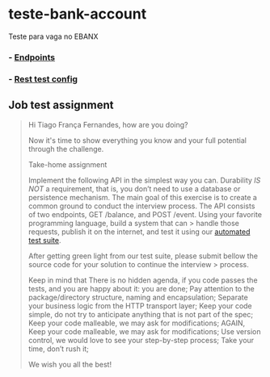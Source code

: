 # teste-bank-account
Teste para vaga no EBANX

### - [Endpoints](endpoints.md)

### - [Rest test config](requests-expects.http)

## Job test assignment

> Hi Tiago França Fernandes, how are you doing?
>
>
> Now it's time to show everything you know and your full potential through the challenge.
>
> Take-home assignment
>
> Implement the following API in the simplest way you can.
> Durability *IS NOT* a requirement, that is, you don’t need to use a database or persistence mechanism.
> The main goal of this exercise is to create a common ground to conduct the interview process.
> The API consists of two endpoints, GET /balance, and POST /event. Using your favorite programming language, build a system that can > handle those requests, publish it on the internet, and test it using our [automated test suite](ipkiss.pragmazero.com).
>
> After getting green light from our test suite, please submit bellow the source code for your solution to continue the interview > process.
>
> Keep in mind that
> There is no hidden agenda, if you code passes the tests, and you are happy about it: you are done;
> Pay attention to the package/directory structure, naming and encapsulation;
> Separate your business logic from the HTTP transport layer;
> Keep your code simple, do not try to anticipate anything that is not part of the spec;
> Keep your code malleable, we may ask for modifications;
> AGAIN, Keep your code malleable, we may ask for modifications;
> Use version control, we would love to see your step-by-step process;
> Take your time, don’t rush it;
>
> We wish you all the best!
